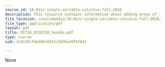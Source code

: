 ```yaml
---
course_id: 18-01sc-single-variable-calculus-fall-2010
description: This resource contains information about adding areas of rectangles.
file_location: /coursemedia/18-01sc-single-variable-calculus-fall-2010/3cdcdfc7dedd0c6b31c3d76a3df67841_MIT18_01SCF10_Ses44a.pdf
file_type: application/pdf
layout: pdf
title: MIT18_01SCF10_Ses44a.pdf
type: course
uid: 3cdcdfc7dedd0c6b31c3d76a3df67841

---
```

None